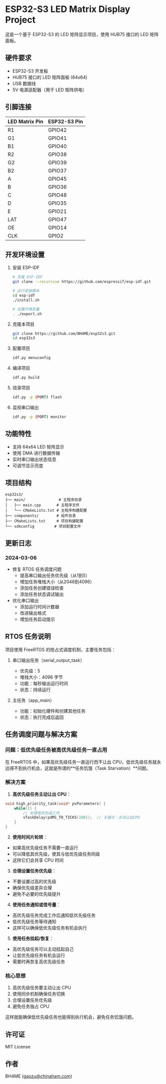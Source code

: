# ESP32-S3 LED Matrix Display Project

这是一个基于 ESP32-S3 的 LED 矩阵显示项目，使用 HUB75 接口的 LED 矩阵面板。

## 硬件要求

- ESP32-S3 开发板
- HUB75 接口的 LED 矩阵面板 (64x64)
- USB 数据线
- 5V 电源适配器（用于 LED 矩阵供电）

## 引脚连接

| LED Matrix Pin | ESP32-S3 Pin |
|----------------|--------------|
| R1             | GPIO42       |
| G1             | GPIO41       |
| B1             | GPIO40       |
| R2             | GPIO38       |
| G2             | GPIO39       |
| B2             | GPIO37       |
| A              | GPIO45       |
| B              | GPIO36       |
| C              | GPIO48       |
| D              | GPIO35       |
| E              | GPIO21       |
| LAT            | GPIO47       |
| OE             | GPIO14       |
| CLK            | GPIO2        |

## 开发环境设置

1. 安装 ESP-IDF
   ```bash
   # 克隆 ESP-IDF
   git clone --recursive https://github.com/espressif/esp-idf.git
   
   # 运行安装脚本
   cd esp-idf
   ./install.sh
   
   # 设置环境变量
   . ./export.sh
   ```

2. 克隆本项目
   ```bash
   git clone https://github.com/BH4ME/esp32s3.git
   cd esp32s3
   ```

3. 配置项目
   ```bash
   idf.py menuconfig
   ```

4. 编译项目
   ```bash
   idf.py build
   ```

5. 烧录项目
   ```bash
   idf.py -p (PORT) flash
   ```

6. 监视串口输出
   ```bash
   idf.py -p (PORT) monitor
   ```

## 功能特性

- 支持 64x64 LED 矩阵显示
- 使用 DMA 进行数据传输
- 实时串口输出状态信息
- 可调节显示亮度

## 项目结构

```
esp32s3/
├── main/               # 主程序目录
│   ├── main.cpp       # 主程序文件
│   └── CMakeLists.txt # 主程序构建配置
├── components/        # 组件目录
├── CMakeLists.txt     # 项目构建配置
└── sdkconfig         # 项目配置文件
```

## 更新日志

### 2024-03-06
- 修复 RTOS 任务调度问题
  - 提高串口输出任务优先级（从1到5）
  - 增加任务堆栈大小（从2048到4096）
  - 添加任务创建错误检查
  - 添加任务状态调试输出
- 优化串口输出
  - 添加运行时间计数器
  - 改进输出格式
  - 增加任务启动提示

## RTOS 任务说明

项目使用 FreeRTOS 的抢占式调度机制，主要任务包括：

1. 串口输出任务（serial_output_task）
   - 优先级：5
   - 堆栈大小：4096 字节
   - 功能：每秒输出运行时间
   - 状态：持续运行

2. 主任务（app_main）
   - 功能：初始化硬件和创建其他任务
   - 状态：执行完成后返回

## 任务调度问题与解决方案

### 问题：低优先级任务被高优先级任务一直占用

在 FreeRTOS 中，如果高优先级任务一直运行而不让出 CPU，低优先级任务就永远得不到执行机会，这就是所谓的**任务饥饿（Task Starvation）**问题。

### 解决方案

1. **高优先级任务主动让出 CPU**：
```cpp
void high_priority_task(void* pvParameters) {
    while(1) {
        // 处理高优先级工作
        vTaskDelay(pdMS_TO_TICKS(100));  // 关键点：主动让出CPU
    }
}
```

2. **使用时间片轮转**：
- 如果高优先级任务不需要一直运行
- 可以降低其优先级，使其与低优先级任务同级
- 这样它们会共享 CPU 时间

3. **合理设置任务优先级**：
- 不要设置过高的优先级
- 确保优先级差异合理
- 避免不必要的优先级提升

4. **使用任务通知或信号量**：
- 高优先级任务完成工作后通知低优先级任务
- 低优先级任务等待通知
- 这样可以确保低优先级任务有机会执行

5. **使用任务挂起/恢复**：
- 高优先级任务可以主动挂起自己
- 让低优先级任务有机会运行
- 需要时再恢复高优先级任务

### 核心思想

1. 高优先级任务要主动让出 CPU
2. 使用同步机制确保任务切换
3. 合理设置任务优先级
4. 避免任务独占 CPU

这样就能确保低优先级任务也能得到执行机会，避免任务饥饿问题。

## 许可证

MIT License

## 作者

BH4ME (gaozu@chinaham.com)
